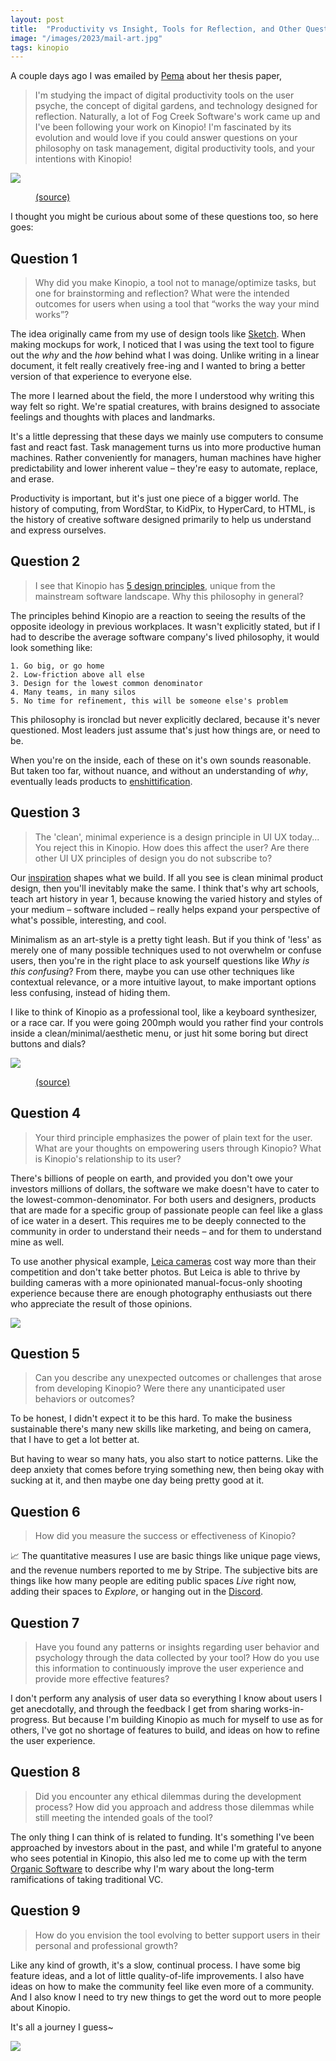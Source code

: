 ```yaml
---
layout: post
title:  "Productivity vs Insight, Tools for Reflection, and Other Questions"
image: "/images/2023/mail-art.jpg"
tags: kinopio
---
```


A couple days ago I was emailed by [Pema](https://www.instagram.com/pemaranian) about her thesis paper,


> I'm studying the impact of digital productivity tools on the user psyche, the concept of digital gardens, and technology designed for reflection. Naturally, a lot of Fog Creek Software's work came up and I've been following your work on Kinopio! I'm fascinated by its evolution and would love if you could answer questions on your philosophy on task management, digital productivity tools, and your intentions with Kinopio!

<img src="/images/2023/mail-art.jpg" class="large">
<figure>
  <figcaption>
    <a href="http://thedoilyduck.blogspot.com/2013/03/envelope-art.html">(source)</a>
  </figcaption>
</figure>

I thought you might be curious about some of these questions too, so here goes:


## Question 1

> Why did you make Kinopio, a tool not to manage/optimize tasks, but one for brainstorming and reflection? What were the intended outcomes for users when using a tool that “works the way your mind works”?

The idea originally came from my use of design tools like [Sketch](https://www.sketch.com). When making mockups for work, I noticed that I was using the text tool to figure out the _why_ and the _how_ behind what I was doing. Unlike writing in a linear document, it felt really creatively free-ing and I wanted to bring a better version of that experience to everyone else.

The more I learned about the field, the more I understood why writing this way felt so right. We're spatial creatures, with brains designed to associate feelings and thoughts with places and landmarks.

It's a little depressing that these days we mainly use computers to consume fast and react fast. Task management turns us into more productive human machines. Rather conveniently for managers, human machines have higher predictability and lower inherent value – they're easy to automate, replace, and erase.

Productivity is important, but it's just one piece of a bigger world. The history of computing, from WordStar, to KidPix, to HyperCard, to HTML, is the history of creative software designed primarily to help us understand and express ourselves.


## Question 2

> I see that Kinopio has <a href="https://pketh.org/design-principles.html">5 design principles</a>, unique from the mainstream software landscape. Why this philosophy in general?

The principles behind Kinopio are a reaction to seeing the results of the opposite ideology in previous workplaces. It wasn't explicitly stated, but if I had to describe the average software company's lived philosophy, it would look something like:

```
1. Go big, or go home
2. Low-friction above all else
3. Design for the lowest common denominator
4. Many teams, in many silos
5. No time for refinement, this will be someone else's problem
```

This philosophy is ironclad but never explicitly declared, because it's never questioned. Most leaders just assume that's just how things are, or need to be.

When you're on the inside, each of these on it's own sounds reasonable. But taken too far, without nuance, and without an understanding of _why_, eventually leads products to [enshittification](https://en.wikipedia.org/wiki/Enshittification).


## Question 3

> The 'clean', minimal experience is a design principle in UI UX today... You reject this in Kinopio. How does this affect the user? Are there other UI UX principles of design you do not subscribe to?

Our [inspiration](https://pketh.org/decade-of-inspiration.html) shapes what we build. If all you see is clean minimal product design, then you'll inevitably make the same. I think that's why art schools, teach art history in year 1, because knowing the varied history and styles of your medium – software included – really helps expand your perspective of what's possible, interesting, and cool.

Minimalism as an art-style is a pretty tight leash. But if you think of 'less' as merely one of many possible techniques used to not overwhelm or confuse users, then you're in the right place to ask yourself questions like _Why is this confusing_? From there, maybe you can use other techniques like contextual relevance, or a more intuitive layout, to make important options less confusing, instead of hiding them.

I like to think of Kinopio as a professional tool, like a keyboard synthesizer, or a race car. If you were going 200mph would you rather find your controls inside a clean/minimal/aesthetic menu, or just hit some boring but direct buttons and dials?

<img src="/images/2023/race-car.jpg" class="">
<figure>
  <figcaption>
    <a href="https://twitter.com/F1/status/1530250985188171777">(source)</a>
  </figcaption>
</figure>


## Question 4

> Your third principle emphasizes the power of plain text for the user. What are your thoughts on empowering users through Kinopio? What is Kinopio's relationship to its user?


There's billions of people on earth, and provided you don't owe your investors millions of dollars, the software we make doesn't have to cater to the lowest-common-denominator. For both users and designers, products that are made for a specific group of passionate people can feel like a glass of ice water in a desert. This requires me to be deeply connected to the community in order to understand their needs – and for them to understand mine as well.

To use another physical example, [Leica cameras](https://leica-camera.com/en-US/photography/m) cost way more than their competition and don't take better photos. But Leica is able to thrive by building cameras with a more opinionated manual-focus-only shooting experience because there are enough photography enthusiasts out there who appreciate the result of those opinions.

<img src="/images/2023/leica-ma.webp" class="no-shadow">


## Question 5

> Can you describe any unexpected outcomes or challenges that arose from developing Kinopio? Were there any unanticipated user behaviors or outcomes?

To be honest, I didn't expect it to be this hard. To make the business sustainable there's many new skills like marketing, and being on camera, that I have to get a lot better at.

But having to wear so many hats, you also start to notice patterns. Like the deep anxiety that comes before trying something new, then being okay with sucking at it, and then maybe one day being pretty good at it.


## Question 6

> How did you measure the success or effectiveness of Kinopio?

📈 The quantitative measures I use are basic things like unique page views, and the revenue numbers reported to me by Stripe. The subjective bits are things like how many people are editing public spaces _Live_ right now, adding their spaces to _Explore_, or hanging out in the [Discord](https://discord.gg/h2sR45Nby8).


## Question 7

> Have you found any patterns or insights regarding user behavior and psychology through the data collected by your tool? How do you use this information to continuously improve the user experience and provide more effective features?

I don't perform any analysis of user data so everything I know about users I get anecdotally, and through the feedback I get from sharing works-in-progress. But because I'm building Kinopio as much for myself to use as for others, I've got no shortage of features to build, and ideas on how to refine the user experience.


## Question 8

> Did you encounter any ethical dilemmas during the development process? How did you approach and address those dilemmas while still meeting the intended goals of the tool?

The only thing I can think of is related to funding. It's something I've been approached by investors about in the past, and while I'm grateful to anyone who sees potential in Kinopio, this also led me to come up with the term [Organic Software](https://pketh.org/organic-software.html) to describe why I'm wary about the long-term ramifications of taking traditional VC.


## Question 9

> How do you envision the tool evolving to better support users in their personal and professional growth?

Like any kind of growth, it's a slow, continual process. I have some big feature ideas, and a lot of little quality-of-life improvements. I also have ideas on how to make the community feel like even more of a community. And I also know I need to try new things to get the word out to more people about Kinopio.

It's all a journey I guess~

<img src="/images/2023/mana2.webp" class="large">
